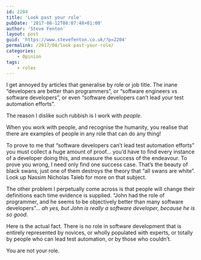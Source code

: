 ```yaml
---
id: 2204
title: 'Look past your role'
pubDate: '2017-08-12T08:07:48+01:00'
author: 'Steve Fenton'
layout: post
guid: 'https://www.stevefenton.co.uk/?p=2204'
permalink: /2017/08/look-past-your-role/
categories:
    - Opinion
tags:
    - roles
---
```


I get annoyed by articles that generalise by role or job title. The inane “developers are better than programmers”, or “software engineers vs software developers”, or even “software developers can’t lead your test automation efforts”.

The reason I dislike such rubbish is I work with *people*.

When you work with people, and recognise the humanity, you realise that there are examples of people in any role that can do any thing!

To prove to me that “software developers can’t lead test automation efforts” you must collect a huge amount of proof… you’d have to find every instance of a developer doing this, and measure the success of the endeavour. To prove you wrong, I need only find one success case. That’s the beauty of black swans, just one of them destroys the theory that “all swans are white”. Look up Nassim Nicholas Taleb for more on that subject.

The other problem I perpetually come across is that people will change their definitions each time evidence is supplied. “John had the role of programmer, and he seems to be objectively better than many software developers”… *ah yes, but John is really a software developer, because he is so good*.

Here is the actual fact. There is no role in software development that is entirely represented by novices, or wholly populated with experts, or totally by people who can lead test automation, or by those who couldn’t.

You are not your role.